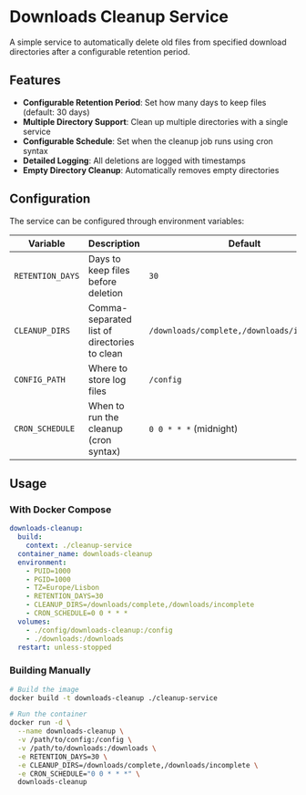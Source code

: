# Downloads Cleanup Service

A simple service to automatically delete old files from specified download directories after a configurable retention period.

## Features

- **Configurable Retention Period**: Set how many days to keep files (default: 30 days)
- **Multiple Directory Support**: Clean up multiple directories with a single service
- **Configurable Schedule**: Set when the cleanup job runs using cron syntax
- **Detailed Logging**: All deletions are logged with timestamps
- **Empty Directory Cleanup**: Automatically removes empty directories

## Configuration

The service can be configured through environment variables:

| Variable | Description | Default |
|----------|-------------|---------|
| `RETENTION_DAYS` | Days to keep files before deletion | `30` |
| `CLEANUP_DIRS` | Comma-separated list of directories to clean | `/downloads/complete,/downloads/incomplete` |
| `CONFIG_PATH` | Where to store log files | `/config` |
| `CRON_SCHEDULE` | When to run the cleanup (cron syntax) | `0 0 * * *` (midnight) |

## Usage

### With Docker Compose

```yaml
downloads-cleanup:
  build:
    context: ./cleanup-service
  container_name: downloads-cleanup
  environment:
    - PUID=1000
    - PGID=1000
    - TZ=Europe/Lisbon
    - RETENTION_DAYS=30
    - CLEANUP_DIRS=/downloads/complete,/downloads/incomplete
    - CRON_SCHEDULE=0 0 * * *
  volumes:
    - ./config/downloads-cleanup:/config
    - ./downloads:/downloads
  restart: unless-stopped
```

### Building Manually

```bash
# Build the image
docker build -t downloads-cleanup ./cleanup-service

# Run the container
docker run -d \
  --name downloads-cleanup \
  -v /path/to/config:/config \
  -v /path/to/downloads:/downloads \
  -e RETENTION_DAYS=30 \
  -e CLEANUP_DIRS=/downloads/complete,/downloads/incomplete \
  -e CRON_SCHEDULE="0 0 * * *" \
  downloads-cleanup
``` 